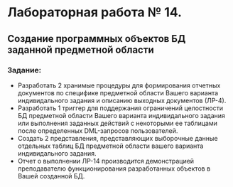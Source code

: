 # Лабораторная работа № 14.
## Создание программных объектов БД заданной предметной области
### Задание:
- Разработать 2 хранимые процедуры для формирования
отчетных документов по специфике предметной области Вашего варианта
индивидального задания и описанию выходных документов (ЛР-4).
- Разработать 1 триггер для поддержания ограничений
целостности БД предметной области Вашего варианта индивидального
задания или выполнения заданных действий с некоторыми ее таблицами
после определенных DML-запросов пользователей.
- Создать 2 представления, представляющих выборочные данные
отдельных таблиц БД предметной области вашего варианта индивидального
задания.
- Отчет о выполнении ЛР-14 производится демонстрацией
преподавателю функционирования разработанных объектов в Вашей
созданной БД. 
